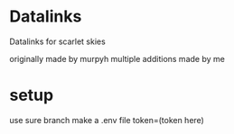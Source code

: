 # Datalinks
Datalinks for scarlet skies


originally made by murpyh
multiple additions made by me


# setup
use sure branch
make a .env file
token=(token here)

